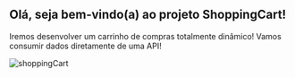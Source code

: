 ##  Olá, seja bem-vindo(a) ao projeto ShoppingCart!
Iremos desenvolver um carrinho de compras totalmente dinâmico! 
Vamos consumir dados diretamente de uma API! 

![shoppingCart](https://user-images.githubusercontent.com/102389971/201700799-2a3b5c85-f542-42c2-8ee9-45f4e6969f87.gif)
